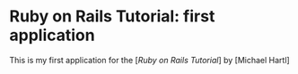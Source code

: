 # Ruby on Rails Tutorial: first application

This is my first application for the [*Ruby on Rails Tutorial*]
by [Michael Hartl]
